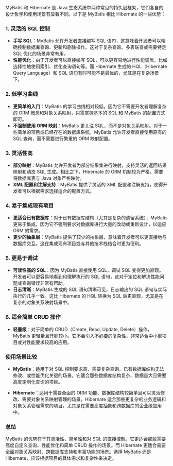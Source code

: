 MyBatis 和 Hibernate 是 Java 生态系统中两种常见的持久层框架，它们各自的设计哲学和使用场景有显著不同。以下是 MyBatis 相比 Hibernate 的一些优势：

### 1. **灵活的 SQL 控制**

- **手写 SQL**：MyBatis 允许开发者直接编写 SQL 语句，这意味着开发者可以精确控制数据库查询、更新和删除操作。这对于复杂查询、多表联查或需要特定 SQL 优化的场景非常有用。
- **性能优化**：由于开发者可以直接编写 SQL，可以更容易地进行性能调优，比如选择性地使用索引、优化查询语句等。而 Hibernate 生成的 HQL（Hibernate Query Language）和 SQL 语句有时可能不是最优的，尤其是在复杂场景下。

### 2. **低学习曲线**

- **更简单的入门**：MyBatis 的学习曲线相对较低。因为它不需要开发者理解复杂的 ORM 概念和对象关系映射，只需掌握基本的 SQL 和 MyBatis 的配置方式即可。
- **不强制使用 ORM 映射**：MyBatis 更关注 SQL，而不是对象关系映射。对于一些简单的项目或已经存在的数据库系统，MyBatis 允许开发者直接使用原有的 SQL 查询，而不需要进行繁重的 ORM 映射配置。

### 3. **灵活性高**

- **部分映射**：MyBatis 允许开发者为部分结果集进行映射，支持灵活的返回结果映射和动态 SQL 生成。相比之下，Hibernate 的 ORM 机制较为严格，需要将数据库表与 Java 对象严格映射。
- **XML 配置和注解支持**：MyBatis 提供了灵活的 XML 配置和注解支持，使得开发者可以根据需求选择适合的配置方式。

### 4. **易于集成现有项目**

- **更适合已有数据库**：对于已有数据库结构（尤其是复杂的遗留系统），MyBatis 更易于集成，因为它不强制要求对数据库进行大量的改动或重新设计，以适应 ORM 的需求。
- **更少的抽象层**：MyBatis 提供了较少的抽象层，意味着开发者可以更直接地与数据库交互。这在集成现有项目或与其他技术栈结合时更为便利。

### 5. **更易于调试**

- **可读性高的 SQL**：因为 MyBatis 直接使用 SQL，调试 SQL 变得更加直观。开发者可以更容易地看到和理解执行的 SQL 语句，这对于定位和解决性能问题或查询错误非常有帮助。
- **日志清晰**：MyBatis 生成的 SQL 语句清晰可见，日志输出的 SQL 语句与实际执行的几乎一致。这比 Hibernate 的 HQL 转换为 SQL 后更直观，尤其是在复杂的对象关系映射场景中。

### 6. **适合简单 CRUD 操作**

- **轻量级**：对于简单的 CRUD（Create, Read, Update, Delete）操作，MyBatis 更轻量且开销较小。它不会引入不必要的复杂性，非常适合中小型项目或对性能要求较高的应用。

### 使用场景比较

- **MyBatis**：适用于对 SQL 控制要求高、需要复杂查询、已有数据库结构无法修改、或性能优化关键的场景。它适合那些数据库结构复杂、数据量大且需要高度定制化查询的项目。
  
- **Hibernate**：适用于需要全面的 ORM 功能、数据库结构较简单且可以灵活修改、需要对象关系映射管理的场景。Hibernate 适合那些更复杂的业务逻辑和对象关系管理需求的项目，尤其是在需要高度抽象和跨数据库的企业级应用中。

### 总结

MyBatis 的优势在于其灵活性、简单性和对 SQL 的直接控制。它更适合那些需要高度自定义查询、性能优化和简单 CRUD 操作的场景。而 Hibernate 更适合需要全面对象关系映射、跨数据库支持和丰富功能的场景。选择 MyBatis 还是 Hibernate，应该根据项目的具体需求和复杂性来决定。
